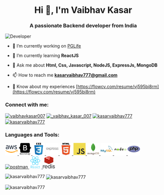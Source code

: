 <h1 align="center">Hi 👋, I'm Vaibhav Kasar</h1>
<h3 align="center">A passionate Backend developer from India</h3>

<img src="https://contentstatic.techgig.com/photo/80306353/pros-and-cons-of-a-career-in-software-development.jpg?366463" alt="Developer" height="100" width="100">

- 🔭 I’m currently working on [PGLife](https://github.com/kasarvaibhav777/PGLife)

- 🌱 I’m currently learning **ReactJS**

- 💬 Ask me about **Html, Css, Javascript, NodeJS, ExpressJs, MongoDB**

- 📫 How to reach me **kasarvaibhav777@gmail.com**

- 📄 Know about my experiences [https://flowcv.com/resume/vj595bi8rm](https://flowcv.com/resume/vj595bi8rm)

<h3 align="left">Connect with me:</h3>
<p align="left">
<a href="https://linkedin.com/in/vaibhavkasar007" target="blank"><img align="center" src="https://raw.githubusercontent.com/rahuldkjain/github-profile-readme-generator/master/src/images/icons/Social/linked-in-alt.svg" alt="vaibhavkasar007" height="30" width="40" /></a>
<a href="https://instagram.com/_vaibhav_kasar_007" target="blank"><img align="center" src="https://raw.githubusercontent.com/rahuldkjain/github-profile-readme-generator/master/src/images/icons/Social/instagram.svg" alt="_vaibhav_kasar_007" height="30" width="40" /></a>
<a href="https://www.hackerrank.com/kasarvaibhav777" target="blank"><img align="center" src="https://raw.githubusercontent.com/rahuldkjain/github-profile-readme-generator/master/src/images/icons/Social/hackerrank.svg" alt="kasarvaibhav777" height="30" width="40" /></a>
<a href="https://www.leetcode.com/kasarvaibhav777" target="blank"><img align="center" src="https://raw.githubusercontent.com/rahuldkjain/github-profile-readme-generator/master/src/images/icons/Social/leet-code.svg" alt="kasarvaibhav777" height="30" width="40" /></a>
</p>

<h3 align="left">Languages and Tools:</h3>
<p align="left"> <a href="https://aws.amazon.com" target="_blank" rel="noreferrer"> <img src="https://raw.githubusercontent.com/devicons/devicon/master/icons/amazonwebservices/amazonwebservices-original-wordmark.svg" alt="aws" width="40" height="40"/> </a> <a href="https://getbootstrap.com" target="_blank" rel="noreferrer"> <img src="https://raw.githubusercontent.com/devicons/devicon/master/icons/bootstrap/bootstrap-plain-wordmark.svg" alt="bootstrap" width="40" height="40"/> </a> <a href="https://www.w3schools.com/css/" target="_blank" rel="noreferrer"> <img src="https://raw.githubusercontent.com/devicons/devicon/master/icons/css3/css3-original-wordmark.svg" alt="css3" width="40" height="40"/> </a> <a href="https://expressjs.com" target="_blank" rel="noreferrer"> <img src="https://raw.githubusercontent.com/devicons/devicon/master/icons/express/express-original-wordmark.svg" alt="express" width="40" height="40"/> </a> <a href="https://www.w3.org/html/" target="_blank" rel="noreferrer"> <img src="https://raw.githubusercontent.com/devicons/devicon/master/icons/html5/html5-original-wordmark.svg" alt="html5" width="40" height="40"/> </a> <a href="https://developer.mozilla.org/en-US/docs/Web/JavaScript" target="_blank" rel="noreferrer"> <img src="https://raw.githubusercontent.com/devicons/devicon/master/icons/javascript/javascript-original.svg" alt="javascript" width="40" height="40"/> </a> <a href="https://www.mongodb.com/" target="_blank" rel="noreferrer"> <img src="https://raw.githubusercontent.com/devicons/devicon/master/icons/mongodb/mongodb-original-wordmark.svg" alt="mongodb" width="40" height="40"/> </a> <a href="https://www.mysql.com/" target="_blank" rel="noreferrer"> <img src="https://raw.githubusercontent.com/devicons/devicon/master/icons/mysql/mysql-original-wordmark.svg" alt="mysql" width="40" height="40"/> </a> <a href="https://nodejs.org" target="_blank" rel="noreferrer"> <img src="https://raw.githubusercontent.com/devicons/devicon/master/icons/nodejs/nodejs-original-wordmark.svg" alt="nodejs" width="40" height="40"/> </a> <a href="https://www.php.net" target="_blank" rel="noreferrer"> <img src="https://raw.githubusercontent.com/devicons/devicon/master/icons/php/php-original.svg" alt="php" width="40" height="40"/> </a> <a href="https://postman.com" target="_blank" rel="noreferrer"> <img src="https://www.vectorlogo.zone/logos/getpostman/getpostman-icon.svg" alt="postman" width="40" height="40"/> </a> <a href="https://reactjs.org/" target="_blank" rel="noreferrer"> <img src="https://raw.githubusercontent.com/devicons/devicon/master/icons/react/react-original-wordmark.svg" alt="react" width="40" height="40"/> </a> <a href="https://redis.io" target="_blank" rel="noreferrer"> <img src="https://raw.githubusercontent.com/devicons/devicon/master/icons/redis/redis-original-wordmark.svg" alt="redis" width="40" height="40"/> </a> </p>

<p><img align="left" src="https://github-readme-stats.vercel.app/api/top-langs?username=kasarvaibhav777&show_icons=true&locale=en&layout=compact" alt="kasarvaibhav777" /></p>

<p>&nbsp;<img align="center" src="https://github-readme-stats.vercel.app/api?username=kasarvaibhav777&show_icons=true&locale=en" alt="kasarvaibhav777" /></p>

<p><img align="center" src="https://github-readme-streak-stats.herokuapp.com/?user=kasarvaibhav777&" alt="kasarvaibhav777" /></p>

